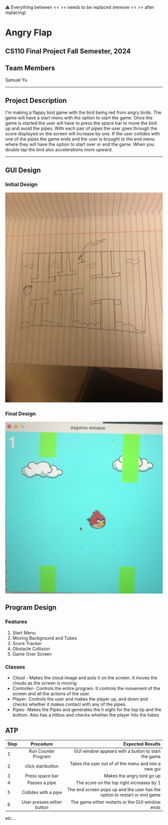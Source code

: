 
:warning: Everything between << >> needs to be replaced (remove << >> after replacing)

#  Angry Flap
## CS110 Final Project   Fall Semester, 2024 

## Team Members

Samuel Yu

***

## Project Description

I'm making a flappy bird game with the bird being red from angry birds. The game will have a start menu with the option to start the game. Once the game is started the user will have to press the space bar to move the bird up and avoid the pipes. With each pair of pipes the user goes through the score displayed on the screen will increase by one. If the user collides with one of the pipes the game ends and the user is brought to the end menu where they will have the option to start over or end the game. When you double tap the bird also accelerations more upward. 
***    

## GUI Design

### Initial Design

![initial gui](assets/gui.jpg)

### Final Design

![final gui](assets/finalgui.jpg)

## Program Design

### Features

1. Start Menu 
2. Moving Background and Tubes 
3. Score Tracker 
4. Obstacle Collision 
5. Game Over Screen

### Classes

- Cloud - Makes the cloud image and puts it on the screen. It moves the clouds as the screen is moving 
- Controller- Controls the entire program. It controls the movement of the screen and all the actions of the user. 
- Player- Controls the user and makes the player up, and down and checks whether it makes contact with any of the pipes.
- Pipes- Makes the Pipes and generates the h eight for the top tip and the bottom. Also has a hitbox and checks whether the player hits the tubes 


## ATP

| Step                 |Procedure             |Expected Results                   |
|----------------------|:--------------------:|----------------------------------:|
|  1                   | Run Counter Program  |GUI window appears with a button to start the game  |
|  2                   | click startbutton    |Takes the user out of of the menu and into a new gui |
|  3                   | Press space bar      |Makes the angry bird go up 
|  4                   | Passes a pipe        |The score on the top right increases by 1 
|  5                   | Collides with a pipe |The end screen pops up and the user has the option to restart or end game 
|  6                   | User presses either button | The game either restarts or the GUI window ends 
etc...
